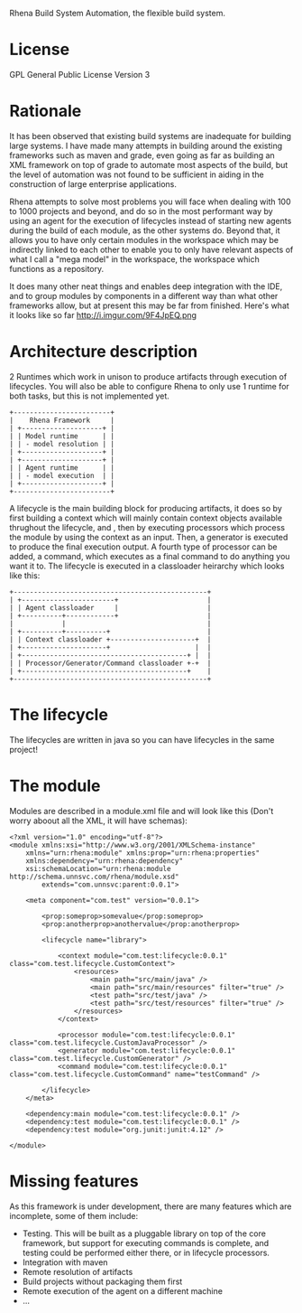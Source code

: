 Rhena Build System Automation, the flexible build system.

# License
GPL General Public License Version 3

# Rationale
It has been observed that existing build systems are inadequate for building large systems. I have made many attempts in building around the existing frameworks such as maven and grade, even going as far as building an XML framework on top of grade to automate most aspects of the build, but the level of automation was not found to be sufficient in aiding in the construction of large enterprise applications.

Rhena attempts to solve most problems you will face when dealing with 100 to 1000 projects and beyond, and do so in the most performant way by using an agent for the execution of lifecycles instead of starting new agents during the build of each module, as the other systems do. Beyond that, it allows you to have only certain modules in the workspace which may be indirectly linked to each other to enable you to only have relevant aspects of what I call a "mega model" in the workspace, the workspace which functions as a repository.

It does many other neat things and enables deep integration with the IDE, and to group modules by components in a different way than what other frameworks allow, but at present this may be far from finished. Here's what it looks like so far http://i.imgur.com/9F4JpEQ.png

# Architecture description
2 Runtimes which work in unison to produce artifacts through execution of lifecycles. You will also be able to configure Rhena to only use 1 runtime for both tasks, but this is not implemented yet.
```
+------------------------+
|    Rhena Framework     |
| +--------------------+ |
| | Model runtime      | |
| | - model resolution | |
| +--------------------+ |
| +--------------------+ |
| | Agent runtime      | |
| | - model execution  | |
| +--------------------+ |
+------------------------+
```

A lifecycle is the main building block for producing artifacts, it does so by first building a context which will mainly contain context objects available thrughout the lifecycle, and , then by executing processors which process the module by using the context as an input. Then, a generator is executed to produce the final execution output.
A fourth type of processor can be added, a command, which executes as a final command to do anything you want it to.
The lifecycle is executed in a classloader heirarchy which looks like this:
```
+------------------------------------------------+
| +-----------------------+                      |
| | Agent classloader     |                      |
| +----------+------------+                      |
|            |                                   |
| +----------+----------+                        |
| | Context classloader +---------------------+  |
| +---------------------+                     |  |
| +-----------------------------------------+ |  |
| | Processor/Generator/Command classloader +-+  |
| +-----------------------------------------+    |
+------------------------------------------------+
```

# The lifecycle
The lifecycles are written in java so you can have lifecycles in the same project!

# The module
Modules are described in a module.xml file and will look like this (Don't worry aboout all the XML, it will have schemas):
```
<?xml version="1.0" encoding="utf-8"?>
<module xmlns:xsi="http://www.w3.org/2001/XMLSchema-instance"
	xmlns="urn:rhena:module" xmlns:prop="urn:rhena:properties"
	xmlns:dependency="urn:rhena:dependency"
	xsi:schemaLocation="urn:rhena:module http://schema.unnsvc.com/rhena/module.xsd"
        extends="com.unnsvc:parent:0.0.1">

	<meta component="com.test" version="0.0.1">

		<prop:someprop>somevalue</prop:someprop>
		<prop:anotherprop>anothervalue</prop:anotherprop>

		<lifecycle name="library">

			<context module="com.test:lifecycle:0.0.1" class="com.test.lifecycle.CustomContext">
				<resources>
					<main path="src/main/java" />
					<main path="src/main/resources" filter="true" />
					<test path="src/test/java" />
					<test path="src/test/resources" filter="true" />
				</resources>
			</context> 
    
			<processor module="com.test:lifecycle:0.0.1" class="com.test.lifecycle.CustomJavaProcessor" />
			<generator module="com.test:lifecycle:0.0.1" class="com.test.lifecycle.CustomGenerator" />
			<command module="com.test:lifecycle:0.0.1" class="com.test.lifecycle.CustomCommand" name="testCommand" />

		</lifecycle>
	</meta>

	<dependency:main module="com.test:lifecycle:0.0.1" />
	<dependency:test module="com.test:lifecycle:0.0.1" />
	<dependency:test module="org.junit:junit:4.12" />

</module>
```



# Missing features
As this framework is under development, there are many features which are incomplete, some of them include:
- Testing. This will be built as a pluggable library on top of the core framework, but support for executing commands is complete, and testing could be performed either there, or in lifecycle processors.
- Integration with maven
- Remote resolution of artifacts
- Build projects without packaging them first
- Remote execution of the agent on a different machine
- ...
